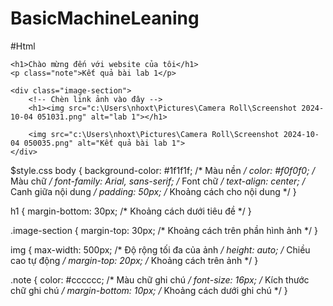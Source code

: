 # BasicMachineLeaning

#Html
<!DOCTYPE html>
<html lang="en">
<head>
    <meta charset="UTF-8">
    <meta http-equiv="X-UA-Compatible" content="IE=edge">
    <meta name="viewport" content="width=device-width, initial-scale=1.0">
    <title>Chào mừng đến với website của tôi</title>
    <link rel="stylesheet" href="styles.css"> <!-- Liên kết đến file CSS -->
</head>
<body>

    <h1>Chào mừng đến với website của tôi</h1>
    <p class="note">Kết quả bài lab 1</p>

    <div class="image-section">
        <!-- Chèn link ảnh vào đây -->
        <h1><img src="c:\Users\nhoxt\Pictures\Camera Roll\Screenshot 2024-10-04 051031.png" alt="lab 1"></h1>

        <img src="c:\Users\nhoxt\Pictures\Camera Roll\Screenshot 2024-10-04 050035.png" alt="Kết quả bài lab 1">
    </div>

</body>
</html>

$style.css
body {
    background-color: #1f1f1f;  /* Màu nền */
    color: #f0f0f0;             /* Màu chữ */
    font-family: Arial, sans-serif; /* Font chữ */
    text-align: center;         /* Canh giữa nội dung */
    padding: 50px;              /* Khoảng cách cho nội dung */
}

h1 {
    margin-bottom: 30px;        /* Khoảng cách dưới tiêu đề */
}

.image-section {
    margin-top: 30px;           /* Khoảng cách trên phần hình ảnh */
}

img {
    max-width: 500px;           /* Độ rộng tối đa của ảnh */
    height: auto;               /* Chiều cao tự động */
    margin-top: 20px;           /* Khoảng cách trên ảnh */
}

.note {
    color: #cccccc;             /* Màu chữ ghi chú */
    font-size: 16px;            /* Kích thước chữ ghi chú */
    margin-bottom: 10px;        /* Khoảng cách dưới ghi chú */
}
